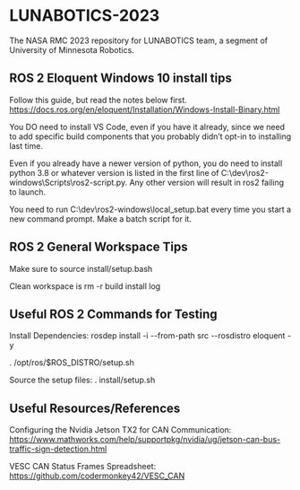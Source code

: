 # LUNABOTICS-2023

The NASA RMC 2023 repository for LUNABOTICS team, a segment of University of Minnesota Robotics.

## ROS 2 Eloquent Windows 10 install tips

Follow this guide, but read the notes below first.
<https://docs.ros.org/en/eloquent/Installation/Windows-Install-Binary.html>

You DO need to install VS Code, even if you have it already, since we need to add specific build components that you probably didn’t opt-in to installing last time.

Even if you already have a newer version of python, you do need to install python 3.8 or whatever version is listed in the first line of C:\dev\ros2-windows\Scripts\ros2-script.py. Any other version will result in ros2 failing to launch.

You need to run C:\dev\ros2-windows\local_setup.bat every time you start a new command prompt. Make a batch script for it.

## ROS 2 General Workspace Tips

Make sure to source install/setup.bash

Clean workspace is rm -r build install log

## Useful ROS 2 Commands for Testing

Install Dependencies: rosdep install -i --from-path src --rosdistro eloquent -y

. /opt/ros/$ROS_DISTRO/setup.sh

Source the setup files: . install/setup.sh

## Useful Resources/References

Configuring the Nvidia Jetson TX2 for CAN Communication: https://www.mathworks.com/help/supportpkg/nvidia/ug/jetson-can-bus-traffic-sign-detection.html

VESC CAN Status Frames Spreadsheet: https://github.com/codermonkey42/VESC_CAN
